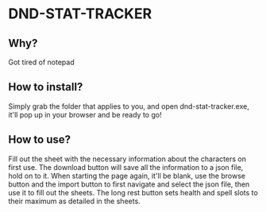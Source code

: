 # DND-STAT-TRACKER

## Why?
Got tired of notepad

## How to install?
Simply grab the folder that applies to you, and open dnd-stat-tracker.exe, it'll pop up in your browser and be ready to go!

## How to use?
Fill out the sheet with the necessary information about the characters on first use. The download button will save all the information to a json file, hold on to it.
When starting the page again, it'll be blank, use the browse button and the import button to first navigate and select the json file, then use it to fill out the sheets.
The long rest button sets health and spell slots to their maximum as detailed in the sheets.

